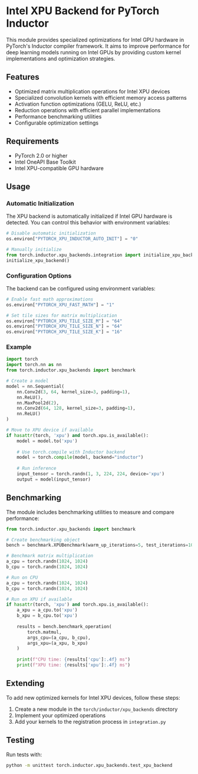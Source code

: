 # Intel XPU Backend for PyTorch Inductor

This module provides specialized optimizations for Intel GPU hardware in PyTorch's Inductor compiler framework. It aims to improve performance for deep learning models running on Intel GPUs by providing custom kernel implementations and optimization strategies.

## Features

- Optimized matrix multiplication operations for Intel XPU devices
- Specialized convolution kernels with efficient memory access patterns
- Activation function optimizations (GELU, ReLU, etc.)
- Reduction operations with efficient parallel implementations
- Performance benchmarking utilities
- Configurable optimization settings

## Requirements

- PyTorch 2.0 or higher
- Intel OneAPI Base Toolkit
- Intel XPU-compatible GPU hardware

## Usage

### Automatic Initialization

The XPU backend is automatically initialized if Intel GPU hardware is detected. You can control this behavior with environment variables:

```python
# Disable automatic initialization
os.environ["PYTORCH_XPU_INDUCTOR_AUTO_INIT"] = "0"

# Manually initialize
from torch.inductor.xpu_backends.integration import initialize_xpu_backend
initialize_xpu_backend()
```

### Configuration Options

The backend can be configured using environment variables:

```python
# Enable fast math approximations
os.environ["PYTORCH_XPU_FAST_MATH"] = "1"

# Set tile sizes for matrix multiplication
os.environ["PYTORCH_XPU_TILE_SIZE_M"] = "64"
os.environ["PYTORCH_XPU_TILE_SIZE_N"] = "64"
os.environ["PYTORCH_XPU_TILE_SIZE_K"] = "16"
```

### Example

```python
import torch
import torch.nn as nn
from torch.inductor.xpu_backends import benchmark

# Create a model
model = nn.Sequential(
    nn.Conv2d(3, 64, kernel_size=3, padding=1),
    nn.ReLU(),
    nn.MaxPool2d(2),
    nn.Conv2d(64, 128, kernel_size=3, padding=1),
    nn.ReLU()
)

# Move to XPU device if available
if hasattr(torch, 'xpu') and torch.xpu.is_available():
    model = model.to('xpu')
    
    # Use torch.compile with Inductor backend
    model = torch.compile(model, backend="inductor")
    
    # Run inference
    input_tensor = torch.randn(1, 3, 224, 224, device='xpu')
    output = model(input_tensor)
```

## Benchmarking

The module includes benchmarking utilities to measure and compare performance:

```python
from torch.inductor.xpu_backends import benchmark

# Create benchmarking object
bench = benchmark.XPUBenchmark(warm_up_iterations=5, test_iterations=10)

# Benchmark matrix multiplication
a_cpu = torch.randn(1024, 1024)
b_cpu = torch.randn(1024, 1024)

# Run on CPU
a_cpu = torch.randn(1024, 1024)
b_cpu = torch.randn(1024, 1024)

# Run on XPU if available
if hasattr(torch, 'xpu') and torch.xpu.is_available():
    a_xpu = a_cpu.to('xpu')
    b_xpu = b_cpu.to('xpu')
    
    results = bench.benchmark_operation(
        torch.matmul,
        args_cpu=(a_cpu, b_cpu),
        args_xpu=(a_xpu, b_xpu)
    )
    
    print(f"CPU time: {results['cpu']:.4f} ms")
    print(f"XPU time: {results['xpu']:.4f} ms")
```

## Extending

To add new optimized kernels for Intel XPU devices, follow these steps:

1. Create a new module in the `torch/inductor/xpu_backends` directory
2. Implement your optimized operations
3. Add your kernels to the registration process in `integration.py`

## Testing

Run tests with:

```bash
python -m unittest torch.inductor.xpu_backends.test_xpu_backend
```
